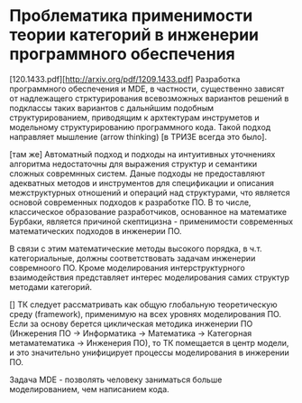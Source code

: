 # Проблематика применимости теории категорий в инженерии программного обеспечения
[120.1433.pdf][http://arxiv.org/pdf/1209.1433.pdf] Разработка программного обеспечения и MDE, в частности, существенно зависят от надлежащего стрктурирования всевозможных вариантов решений в подклассы таких вариантов с дальнйшим подобным структурированием, приводящим к архтектурам инструметов и модельному структурированию программного кода. Такой подход направляет мышление (arrow thinking) [в ТРИЗЕ всегда это было].

[там же] Автоматный подход и подходы на интуитивных уточнениях алгоритма недостаточны для выражения структур и семантики сложных совремнных систем. Даные подходы не предоставляют адекватных методов и инструментов для спецификации и описания межструктурных отношений и операций над структурами, что является основой современных подходов к разработке ПО. В то числе, классическое образование разработчиков, основанное на математике Бурбаки, является причиной скептицизна - применимости современных математических подходов в инженерии ПО.

В связи с этим математические методы высокого порядка, в ч.т. категориальные, должны соответствовать задачам инженерии совремноого ПО. Кроме моделирования интерструктурного взаимодействия представляет интерес моделирования самих структур методами категорий.

[] ТК следует рассматривать как общую глобальную теоретическую среду (framework), применимую на всех уровнях моделирования ПО. Если за основу берется циклическая методика инженерии ПО (Инжерения ПО -> Информатика -> Математика -> Категорная метаматематика -> Инженерия ПО), то ТК помещается в центр модели, и это значительно унифицирует процессы моделирования в инжерении ПО.

Задача MDE - позволять человеку заниматься больше моделированием, чем написанием кода.
